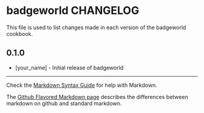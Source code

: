 badgeworld CHANGELOG
====================

This file is used to list changes made in each version of the badgeworld cookbook.

0.1.0
-----
- [your_name] - Initial release of badgeworld

- - -
Check the [Markdown Syntax Guide](http://daringfireball.net/projects/markdown/syntax) for help with Markdown.

The [Github Flavored Markdown page](http://github.github.com/github-flavored-markdown/) describes the differences between markdown on github and standard markdown.
